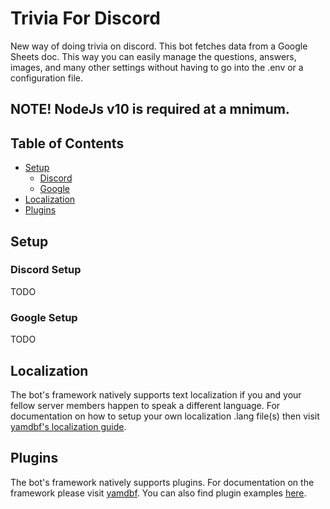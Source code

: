 # Trivia For Discord
New way of doing trivia on discord. This bot fetches data from a Google Sheets doc. This way you can easily manage the questions, answers, images, and many other settings without having to go into the .env or a configuration file.

## NOTE! NodeJs v10 is required at a mnimum.

## Table of Contents
- [Setup](#setup)
  - [Discord](#discord-setup)
  - [Google](#google-setup)
- [Localization](#localization)
- [Plugins](#plugins)

## Setup

### Discord Setup
TODO

### Google Setup
TODO

## Localization
The bot's framework natively supports text localization if you and your fellow server members happen to speak a different language. For documentation on how to setup your own localization .lang file(s) then visit [yamdbf's localization guide](https://yamdbf.js.org/indev/tutorial-LocalizationGuide.html).

## Plugins
The bot's framework natively supports plugins. For documentation on the framework please visit [yamdbf](https://yamdbf.js.org/indev/index.html). You can also find plugin examples [here](https://yamdbf.js.org/indev/tutorial-PluginList.html).